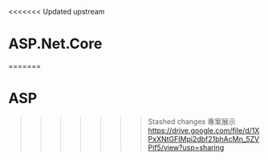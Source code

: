 <<<<<<< Updated upstream
# ASP.Net.Core
=======
# ASP
>>>>>>> Stashed changes
專案展示 
https://drive.google.com/file/d/1XPxXNtGFIMpi2dbf21bhAcMn_5ZVPif5/view?usp=sharing




